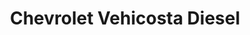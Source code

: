 ---
title: "Chevrolet Vehicosta Diesel"
url: /barranquilla/chevrolet-vehicosta-diesel/
shop: Autohaus
---